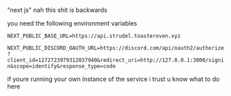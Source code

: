 "next js" nah this shit is backwards

you need the following environment variables

`NEXT_PUBLIC_BASE_URL=https://api.strudel.toasteroven.xyz`

`NEXT_PUBLIC_DISCORD_OAUTH_URL=https://discord.com/api/oauth2/authorize?client_id=1272723979312037940&redirect_uri=http://127.0.0.1:3000/signin&scope=identify&response_type=code`

if youre running your own instance of the service i trust u know what to do here
